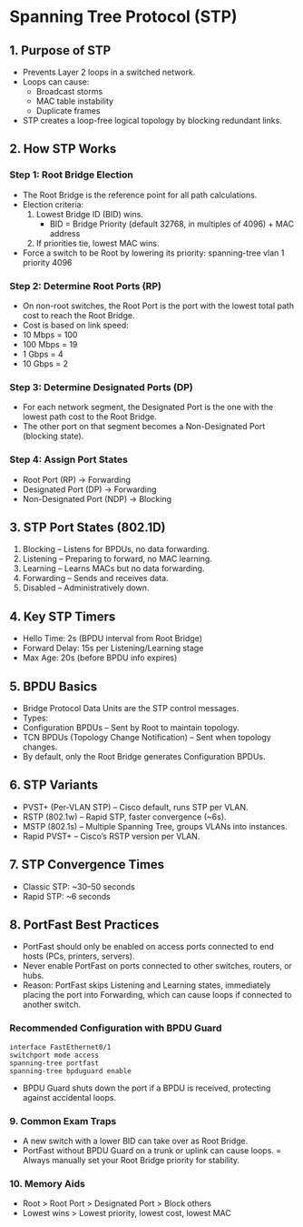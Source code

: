 # Spanning Tree Protocol (STP) 

## 1. Purpose of STP
- Prevents Layer 2 loops in a switched network.
- Loops can cause:
  - Broadcast storms
  - MAC table instability
  - Duplicate frames
- STP creates a loop-free logical topology by blocking redundant links.

## 2. How STP Works

### Step 1: Root Bridge Election
- The Root Bridge is the reference point for all path calculations.
- Election criteria:
  1. Lowest Bridge ID (BID) wins.
     - BID = Bridge Priority (default 32768, in multiples of 4096) + MAC address
  2. If priorities tie, lowest MAC wins.
- Force a switch to be Root by lowering its priority: spanning-tree vlan 1 priority 4096

### Step 2: Determine Root Ports (RP)
- On non-root switches, the Root Port is the port with the lowest total path cost to reach the Root Bridge.
- Cost is based on link speed:
- 10 Mbps = 100
- 100 Mbps = 19
- 1 Gbps = 4
- 10 Gbps = 2

### Step 3: Determine Designated Ports (DP)
- For each network segment, the Designated Port is the one with the lowest path cost to the Root Bridge.
- The other port on that segment becomes a Non-Designated Port (blocking state).

### Step 4: Assign Port States
- Root Port (RP) → Forwarding
- Designated Port (DP) → Forwarding
- Non-Designated Port (NDP) → Blocking

## 3. STP Port States (802.1D)
1. Blocking – Listens for BPDUs, no data forwarding.
2. Listening – Preparing to forward, no MAC learning.
3. Learning – Learns MACs but no data forwarding.
4. Forwarding – Sends and receives data.
5. Disabled – Administratively down.

## 4. Key STP Timers
- Hello Time: 2s (BPDU interval from Root Bridge)
- Forward Delay: 15s per Listening/Learning stage
- Max Age: 20s (before BPDU info expires)

## 5. BPDU Basics
- Bridge Protocol Data Units are the STP control messages.
- Types:
- Configuration BPDUs – Sent by Root to maintain topology.
- TCN BPDUs (Topology Change Notification) – Sent when topology changes.
- By default, only the Root Bridge generates Configuration BPDUs.

## 6. STP Variants
- PVST+ (Per-VLAN STP) – Cisco default, runs STP per VLAN.
- RSTP (802.1w) – Rapid STP, faster convergence (~6s).
- MSTP (802.1s) – Multiple Spanning Tree, groups VLANs into instances.
- Rapid PVST+ – Cisco’s RSTP version per VLAN.
  
## 7. STP Convergence Times
- Classic STP: ~30–50 seconds
- Rapid STP: ~6 seconds

## 8. PortFast Best Practices
- PortFast should only be enabled on access ports connected to end hosts (PCs, printers, servers).
- Never enable PortFast on ports connected to other switches, routers, or hubs.
- Reason: PortFast skips Listening and Learning states, immediately placing the port into Forwarding, which can cause loops if connected to another switch.

### Recommended Configuration with BPDU Guard
~~~
interface FastEthernet0/1
switchport mode access
spanning-tree portfast
spanning-tree bpduguard enable
~~~

- BPDU Guard shuts down the port if a BPDU is received, protecting against accidental loops.

### 9. Common Exam Traps
- A new switch with a lower BID can take over as Root Bridge.
- PortFast without BPDU Guard on a trunk or uplink can cause loops.
= Always manually set your Root Bridge priority for stability.

### 10. Memory Aids
- Root > Root Port > Designated Port > Block others
- Lowest wins > Lowest priority, lowest cost, lowest MAC

